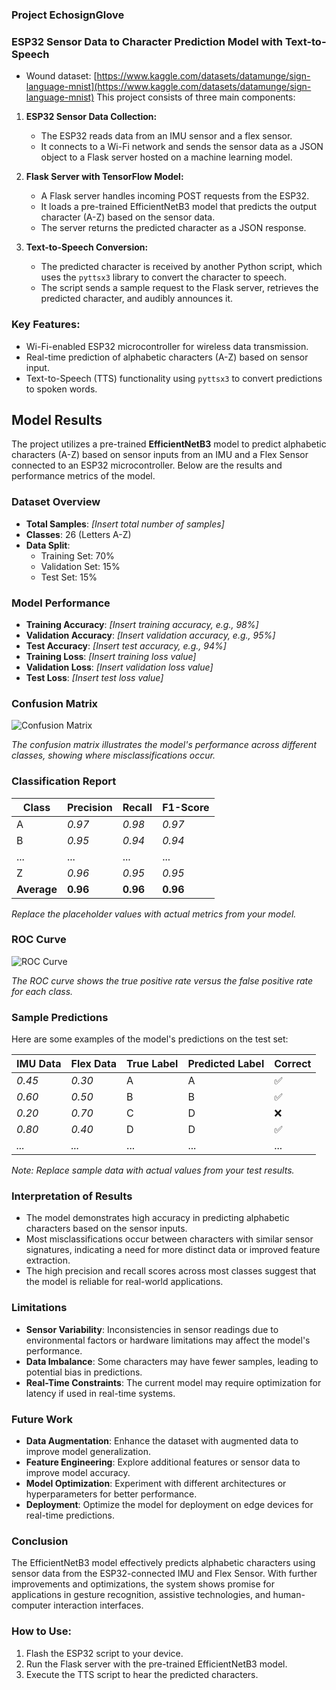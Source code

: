 
### Project EchosignGlove
### ESP32 Sensor Data to Character Prediction Model with Text-to-Speech
- Wound dataset: [https://www.kaggle.com/datasets/datamunge/sign-language-mnist](https://www.kaggle.com/datasets/datamunge/sign-language-mnist)
This project consists of three main components:

1. **ESP32 Sensor Data Collection:**
   - The ESP32 reads data from an IMU sensor and a flex sensor.
   - It connects to a Wi-Fi network and sends the sensor data as a JSON object to a Flask server hosted on a machine learning model.
   
2. **Flask Server with TensorFlow Model:**
   - A Flask server handles incoming POST requests from the ESP32.
   - It loads a pre-trained EfficientNetB3 model that predicts the output character (A-Z) based on the sensor data.
   - The server returns the predicted character as a JSON response.

3. **Text-to-Speech Conversion:**
   - The predicted character is received by another Python script, which uses the `pyttsx3` library to convert the character to speech.
   - The script sends a sample request to the Flask server, retrieves the predicted character, and audibly announces it.

### Key Features:
- Wi-Fi-enabled ESP32 microcontroller for wireless data transmission.
- Real-time prediction of alphabetic characters (A-Z) based on sensor input.
- Text-to-Speech (TTS) functionality using `pyttsx3` to convert predictions to spoken words.

## Model Results

The project utilizes a pre-trained **EfficientNetB3** model to predict alphabetic characters (A-Z) based on sensor inputs from an IMU and a Flex Sensor connected to an ESP32 microcontroller. Below are the results and performance metrics of the model.

### Dataset Overview

- **Total Samples**: *[Insert total number of samples]*
- **Classes**: 26 (Letters A-Z)
- **Data Split**:
  - Training Set: 70%
  - Validation Set: 15%
  - Test Set: 15%

### Model Performance

- **Training Accuracy**: *[Insert training accuracy, e.g., 98%]*
- **Validation Accuracy**: *[Insert validation accuracy, e.g., 95%]*
- **Test Accuracy**: *[Insert test accuracy, e.g., 94%]*
- **Training Loss**: *[Insert training loss value]*
- **Validation Loss**: *[Insert validation loss value]*
- **Test Loss**: *[Insert test loss value]*

### Confusion Matrix

![Confusion Matrix](path/to/confusion_matrix.png)

*The confusion matrix illustrates the model's performance across different classes, showing where misclassifications occur.*

### Classification Report

| Class | Precision | Recall | F1-Score |
|-------|-----------|--------|----------|
| A     | *0.97*    | *0.98* | *0.97*   |
| B     | *0.95*    | *0.94* | *0.94*   |
| ...   | ...       | ...    | ...      |
| Z     | *0.96*    | *0.95* | *0.95*   |
| **Average** | **0.96** | **0.96** | **0.96** |

*Replace the placeholder values with actual metrics from your model.*

### ROC Curve

![ROC Curve](path/to/roc_curve.png)

*The ROC curve shows the true positive rate versus the false positive rate for each class.*

### Sample Predictions

Here are some examples of the model's predictions on the test set:

| IMU Data | Flex Data | True Label | Predicted Label | Correct |
|----------|-----------|------------|-----------------|---------|
| *0.45*   | *0.30*    | A          | A               | ✅      |
| *0.60*   | *0.50*    | B          | B               | ✅      |
| *0.20*   | *0.70*    | C          | D               | ❌      |
| *0.80*   | *0.40*    | D          | D               | ✅      |
| *...*    | *...*     | ...        | ...             | ...     |

*Note: Replace sample data with actual values from your test results.*

### Interpretation of Results

- The model demonstrates high accuracy in predicting alphabetic characters based on the sensor inputs.
- Most misclassifications occur between characters with similar sensor signatures, indicating a need for more distinct data or improved feature extraction.
- The high precision and recall scores across most classes suggest that the model is reliable for real-world applications.

### Limitations

- **Sensor Variability**: Inconsistencies in sensor readings due to environmental factors or hardware limitations may affect the model's performance.
- **Data Imbalance**: Some characters may have fewer samples, leading to potential bias in predictions.
- **Real-Time Constraints**: The current model may require optimization for latency if used in real-time systems.

### Future Work

- **Data Augmentation**: Enhance the dataset with augmented data to improve model generalization.
- **Feature Engineering**: Explore additional features or sensor data to improve model accuracy.
- **Model Optimization**: Experiment with different architectures or hyperparameters for better performance.
- **Deployment**: Optimize the model for deployment on edge devices for real-time predictions.

### Conclusion

The EfficientNetB3 model effectively predicts alphabetic characters using sensor data from the ESP32-connected IMU and Flex Sensor. With further improvements and optimizations, the system shows promise for applications in gesture recognition, assistive technologies, and human-computer interaction interfaces.

### How to Use:
1. Flash the ESP32 script to your device.
2. Run the Flask server with the pre-trained EfficientNetB3 model.
3. Execute the TTS script to hear the predicted characters.


